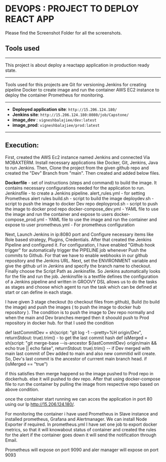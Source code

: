 # DEVOPS : PROJECT TO DEPLOY REACT APP 
Please find the Screenshot Folder for all the screenshots.

## Tools used
*******************************************************************************************************
This project is about deploy a reactapp application in production ready state. 
*******************************************************************************************************
Tools used for this projects are
   Git for versioning
   Jenkins for creating pipeline
   Docker to create image and run the container
   AWS EC2 instance to deploy the container
   Prometheus for monitoring.
*******************************************************************************************************
- **Deployed application site**: `http://15.206.124.180/`
- **Jenkins site**: `http://15.206.124.180:8080/job/Capstone/`
- **image_dev** : `vigneshbalajiee/dev:latest`
- **image_prod**: `vigneshbalajiee/prod:latest`
*******************************************************************************************************
## Execution:

First, created the AWS Ec2 instance named Jenkins and connected Via MOBAXTERM. Install necessary applications like Docker, Git, Jenkins, Java to run Jenkins. Then, Clone the project from the given github repo and created the "Dev" Branch from "main". Then created and added below files. 

**Dockerfile** - set of instructions (steps and command) to build the image. It contains necessary configurations needed for the application to run.
Jenkinsfile - to create a Jenkins pipeline.
alert_rules.yml - for setting Prometheus alert rules
build.sh - script to build the image
deploydev.sh - script to push the image to docker Dev repo 
deployprod.sh - script to push the image to docker prod repo
docker-compose_dev.yml - YAML file to use the image and run the container and expose to users
docker-compose_prod.yml - YAML file to use the image and run the container and expose to user
prometheus.yml - For prometheus configuration

Next, Launch Jenkins in ip:8080 port and Configure necessary items like Role based strategy, Plugins, Credentials. After that created the Jenkins Pipeline and configured it. For configuration, I have enabled "Github hook trigger" for automatically trigger the PIPELINE job 
whenever Push the commits to Github. For that we have to enable webhooks in our github repository and the Jenkins URL. Next, set the ENVIRONMENT variable and give the github url in Jenkins and specify the branch name to checkout. Finally choose the Script Path as Jenkinsfile. So Jenkins automatically looks for the file and run the job.
Jenkinsfile is a textfile defines the configuration of a Jenkins pipeline and written in GROOVY DSL allows us to do the tasks as stages and choose which agent to run the task which can be defined at start or can define in each stage.

I have given 3 stage checkout (to checkout files from github), Build (to build the image) and push the images ( to push the image to docker hub repository ). The condition is to push the image to Dev repo normally and when the main and Dev branches merged then it shoould push to Prod repository in docker hub.
for that I used the condition 

   def lastCommitDev = sh(script: "git log -1 --pretty=%H origin/Dev", returnStdout: true).trim() - to get the last commit hash
   def isMerged = sh(script: "git merge-base --is-ancestor ${lastCommitDev} origin/main && echo true || echo false", returnStdout: true).trim() -- if Dev merged with main last commit of Dev added to main and also new commitid will create. So, Dev's last commit is the ancestor of currrent main branch head.
   if (isMerged == "true")

if this satisfies then merge happend so the image pushed to Prod repo in dockerhub. else it will pushed to dev repo. After that using docker-compose file to run the container by pulling the image from respective repo based on above condition.

once the container start running we can acces the application in port 80 using our Ip http://15.206.124.180/. 

For monitoring the container i have used Prometheus in Slave instance and installed prometheus, Grafana and Alertmanager. We can install Node Exporter if required. In prometheus.yml I have set one job to export docker metrics, so that it will knowabout status of container 
and created the rules for the alert if the container goes down it will send the notification through Email. 

Prometheus will expose on port 9090 and aler manager will expose on port 9093 


                    


